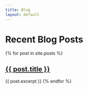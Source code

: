 ```yaml
---
title: Blog
layout: default
---
```

# Recent Blog Posts

<div class="post">
  {% for post in site.posts %}
      <h2><a href="{{ post.url }}">{{ post.title }}</a></h2>
      {{ post.excerpt }}
  {% endfor %}
</div>
